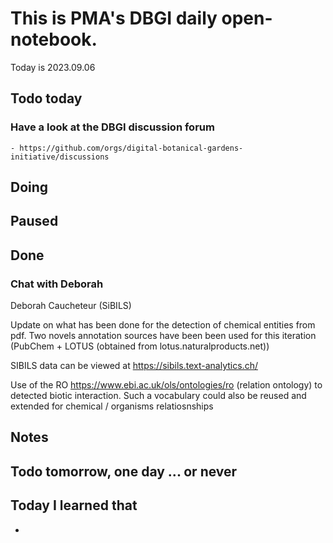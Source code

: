 

# This is PMA's DBGI daily open-notebook.

Today is 2023.09.06

## Todo today

### Have a look at the DBGI discussion forum
    - https://github.com/orgs/digital-botanical-gardens-initiative/discussions
###
###

## Doing

## Paused

## Done

### Chat with Deborah

Deborah Caucheteur (SiBILS)


Update on what has been done for the detection of chemical entities from pdf.
Two novels annotation sources have been been used for this iteration (PubChem + LOTUS (obtained from lotus.naturalproducts.net))

SIBILS data can be viewed at https://sibils.text-analytics.ch/

Use of the RO https://www.ebi.ac.uk/ols/ontologies/ro (relation ontology) to detected biotic interaction.
Such a vocabulary could also be reused and extended for chemical / organisms relatiosnships


## Notes

## Todo tomorrow, one day ... or never

###
###
###


## Today I learned that

-